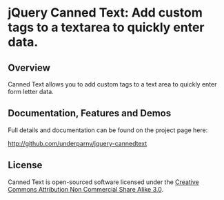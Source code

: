 jQuery Canned Text: Add custom tags to a textarea to quickly enter data.
========================================================================

Overview
--------
Canned Text allows you to add custom tags to a text area to quickly enter form letter data.

Documentation, Features and Demos
---------------------------------
Full details and documentation can be found on the project page here:

<http://github.com/underparnv/jquery-cannedtext>

License
-------
Canned Text is open-sourced software licensed under the [Creative Commons Attribution Non Commercial Share Alike 3.0](http://spdx.org/licenses/CC-BY-NC-SA-3.0).
